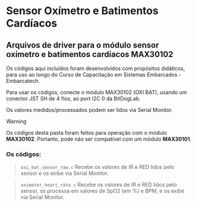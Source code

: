 # Sensor Oxímetro e Batimentos Cardíacos

## Arquivos de driver para o módulo sensor oxímetro e batimentos cardíacos MAX30102

Os códigos aqui incluídos foram desenvolvidos com propósitos didáticos, para uso ao longo do Curso de Capacitação em Sistemas Embarcados - Embarcatech.

Para usar os códigos, conecte o módulo MAX30102 (OXI BAT), usando um conector JST SH de 4 fios, ao port I2C 0 da BitDogLab.

Os valores medidos/processados podem ser lidos via Serial Monitor.

> [!Warning]
> Os códigos desta pasta foram feitos para operação com o módulo **MAX30102**. Portanto, pode não ser compatível com um módulo **MAX30101**.

### Os códigos:
> `oxi_bat_sensor_raw.c`
> Recebe os valores de IR e RED lidos pelo sensor e os exibe via Serial Monitor.

> `oximeter_heart_rate.c`
> Recebe os valores de IR e RED lidos pelo sensor, os processa em valores de SpO2 (em %) e BPM, e os exibe via Serial Monitor.
